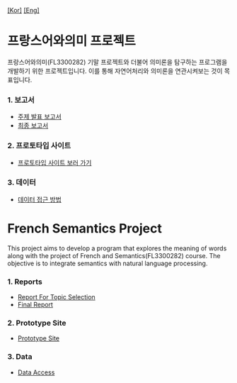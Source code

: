 [[Kor]](#프랑스어와의미-프로젝트) [[Eng]](#french-semantics-project)

# 프랑스어와의미 프로젝트
프랑스어와의미(FL3300282) 기말 프로젝트와 더불어 의미론을 탐구하는 프로그램을 개발하기 위한 프로젝트입니다. 이를 통해 자연어처리와 의미론을 연관시켜보는 것이 목표입니다.

### 1. 보고서
 - [주제 발표 보고서](./report/initial_report/README.md)
 - [최종 보고서](./report/final_report/README.md)

### 2. 프로토타입 사이트
- [프로토타입 사이트 보러 가기](https://jakefrcse-frenchsemantics-appvisualizationstreamlit-app-yofu3l.streamlit.app)

### 3. 데이터
- [데이터 접근 방법](./src/data_src/README.md)

# French Semantics Project
This project aims to develop a program that explores the meaning of words along with the project of French and Semantics(FL3300282) course. The objective is to integrate semantics with natural language processing.

### 1. Reports
 - [Report For Topic Selection](./report/initial_report/README.md)
 - [Final Report](./report/final_report/README.md)

### 2. Prototype Site
- [Prototype Site](https://jakefrcse-frenchsemantics-appvisualizationstreamlit-app-yofu3l.streamlit.app)

### 3. Data
- [Data Access](./src/data_src/README.md)